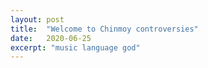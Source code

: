 ```yaml
---
layout: post
title:  "Welcome to Chinmoy controversies"
date:   2020-06-25
excerpt: "music language god"
---
```

